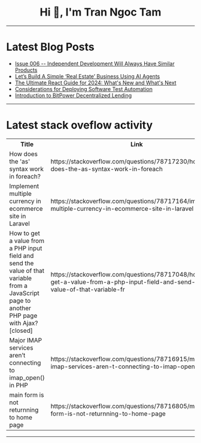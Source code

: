 <h1 align="center">Hi 👋, I'm Tran Ngoc Tam</h1>

---

# Latest Blog Posts 
<!-- BLOG-POST-LIST:START -->
- [Issue 006 -- Independent Development Will Always Have Similar Products](https://dev.to/justin3go/issue-006-independent-development-will-always-have-similar-products-2c62)
- [Let’s Build A Simple ‘Real Estate’ Business Using AI Agents](https://dev.to/exploredataaiml/lets-build-a-simple-real-estate-business-using-ai-agents-339e)
- [The Ultimate React Guide for 2024: What&#39;s New and What&#39;s Next](https://dev.to/matin_mollapur/the-ultimate-react-guide-for-2024-whats-new-and-whats-next-2kf3)
- [Considerations for Deploying Software Test Automation](https://dev.to/talenttinaapi/considerations-for-deploying-software-test-automation-1a8j)
- [Introduction to BitPower Decentralized Lending](https://dev.to/aimm_y/introduction-to-bitpower-decentralized-lending-1jfc)
<!-- BLOG-POST-LIST:END -->

---

# Latest stack oveflow activity
<table>
  <tr><th>Title</th><th>Link</th></tr>
  <!-- STACKOVERFLOW:START --><tr><td>How does the &#39;as&#39; syntax work in foreach?</td><td>https://stackoverflow.com/questions/78717230/how-does-the-as-syntax-work-in-foreach</td></tr><tr><td>Implement multiple currency in ecommerce site in Laravel</td><td>https://stackoverflow.com/questions/78717164/implement-multiple-currency-in-ecommerce-site-in-laravel</td></tr><tr><td>How to get a value from a PHP input field and send the value of that variable from a JavaScript page to another PHP page with Ajax? [closed]</td><td>https://stackoverflow.com/questions/78717048/how-to-get-a-value-from-a-php-input-field-and-send-the-value-of-that-variable-fr</td></tr><tr><td>Major IMAP services aren’t connecting to imap_open&lpar;&rpar; in PHP</td><td>https://stackoverflow.com/questions/78716915/major-imap-services-aren-t-connecting-to-imap-open-in-php</td></tr><tr><td>main form is not returnning to home page</td><td>https://stackoverflow.com/questions/78716805/main-form-is-not-returnning-to-home-page</td></tr><!-- STACKOVERFLOW:END -->
</table>

---


